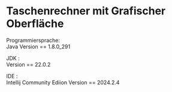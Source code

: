 #   Taschenrechner mit Grafischer Oberfläche

Programmiersprache:   
Java
Version ==  1.8.0_291

JDK               :          
Version ==  22.0.2

IDE               :   
Intellij Community Ediion   Version ==  2024.2.4
